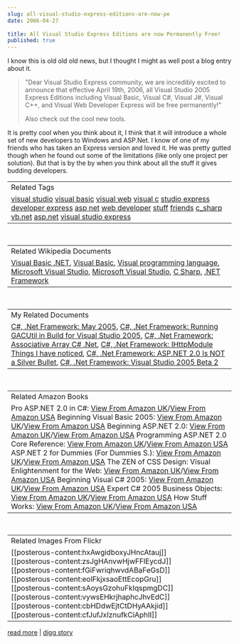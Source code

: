 ```yaml
---
slug: all-visual-studio-express-editions-are-now-pe
date: 2006-04-27
 
title: All Visual Studio Express Editions are now Permanently Free!
published: true
---
```

I know this is old old old news, but I thought I might as well post a blog entry about it.<br /><blockquote class="posterous_medium_quote">"Dear Visual Studio Express community, we are incredibly excited to announce that effective April 19th, 2006, all Visual Studio 2005 Express Editions including Visual Basic, Visual C#, Visual J#, Visual C++, and Visual Web Developer Express will be free permanently!"<p />Also check out the cool new tools.</blockquote><p />It is pretty cool when you think about it, I think that it will introduce a whole set of new developers to Windows and ASP.Net.  I know of one of my friends who has taken an Express version and loved it.  He was pretty gutted though when he found out some of the limitations (like only one project per solution).  But that is by the by when you think about all the stuff it gives budding developers.<p /><table class="TechnoratiHead TagHeader">
<tr><td>Related Tags</td></tr>
<tr class="Technorati"><td>
<a href="http://www.kinlan.co.uk/tag/visual%20studio" class="Tag" rel="tag">visual studio</a> <a href="http://www.kinlan.co.uk/tag/visual%20basic" class="Tag" rel="tag">visual basic</a> <a href="http://www.kinlan.co.uk/tag/visual%20web" class="Tag" rel="tag">visual web</a> <a href="http://www.kinlan.co.uk/tag/visual%20c" class="Tag" rel="tag">visual c</a> <a href="http://www.kinlan.co.uk/tag/studio%20express" class="Tag" rel="tag">studio express</a> <a href="http://www.kinlan.co.uk/tag/developer%20express" class="Tag" rel="tag">developer express</a> <a href="http://www.kinlan.co.uk/tag/asp%20net" class="Tag" rel="tag">asp net</a> <a href="http://www.kinlan.co.uk/tag/web%20developer" class="Tag" rel="tag">web developer</a> <a href="http://www.kinlan.co.uk/tag/stuff" class="Tag" rel="tag">stuff</a> <a href="http://www.kinlan.co.uk/tag/friends" class="Tag" rel="tag">friends</a> <a href="http://www.kinlan.co.uk/tag/c_sharp" class="Tag" rel="tag">c_sharp</a> <a href="http://www.kinlan.co.uk/tag/vb.net" class="Tag" rel="tag">vb.net</a> <a href="http://www.kinlan.co.uk/tag/asp.net" class="Tag" rel="tag">asp.net</a> <a href="http://www.kinlan.co.uk/tag/visual%20studio%20express" class="Tag" rel="tag">visual studio express</a>
</td></tr>
</table><br /><table class="TechnoratiHead TagHeader">
<tr><td>Related Wikipedia Documents</td></tr>
<tr class="Technorati"><td>
<a href="http://en.wikipedia.org/wiki/Visual_Basic_.NET" class="Tag" rel="tag">Visual Basic .NET</a>, <a href="http://en.wikipedia.org/wiki/Visual_Basic" class="Tag" rel="tag">Visual Basic</a>, <a href="http://en.wikipedia.org/wiki/Visual_programming_language" class="Tag" rel="tag">Visual programming language</a>, <a href="http://en.wikipedia.org/wiki/Microsoft_Visual_Studio" class="Tag" rel="tag">Microsoft Visual Studio</a>, <a href="http://en.wikipedia.org/wiki/Visual_Studio" class="Tag" rel="tag">Microsoft Visual Studio</a>, <a href="http://en.wikipedia.org/wiki/C_Sharp_programming_language" class="Tag" rel="tag">C Sharp</a>, <a href="http://en.wikipedia.org/wiki/Microsoft_.NET#.NET_languages" class="Tag" rel="tag">.NET Framework</a>
</td></tr>
</table><br /><table class="TechnoratiHead TagHeader">
<tr><td>My Related Documents</td></tr>
<tr class="Technorati"><td>
<a href="http://www.kinlan.co.uk/archive/2005_05_01_dotnet-and-stuff_archive.html" class="Tag" rel="tag">C#, .Net Framework: May 2005</a>, <a href="http://www.kinlan.co.uk/2005/05/running-gacutil-in-build-for-visual.html" class="Tag" rel="tag">C#, .Net Framework: Running GACUtil in Build for Visual Studio 2005</a>, <a href="http://www.kinlan.co.uk/2006/04/associative-array-c-net.html" class="Tag" rel="tag">C#, .Net Framework: Associative Array C# .Net</a>, <a href="http://www.kinlan.co.uk/2005/05/ihttpmodule-things-i-have-noticed.html" class="Tag" rel="tag">C#, .Net Framework: IHttpModule Things I have noticed</a>, <a href="http://www.kinlan.co.uk/2006/04/aspnet-20-is-not-silver-bullet.html" class="Tag" rel="tag">C#, .Net Framework: ASP.NET 2.0 Is NOT a Silver Bullet</a>, <a href="http://www.kinlan.co.uk/2005/04/visual-studio-2005-beta-2.html" class="Tag" rel="tag">C#, .Net Framework: Visual Studio 2005 Beta 2</a>
</td></tr>
</table><br /><table class="TechnoratiHead TagHeader">
<tr><td>Related Amazon Books</td></tr>
<tr class="Technorati"><td>Pro ASP.NET 2.0 in C#: <a href="http://www.amazon.co.uk/exec/obidos/redirect?tag=cnetfra-21&amp;link_code=xm2&amp;camp=2025&amp;creative=165953&amp;path=http://www.amazon.co.uk/gp/redirect.html%253fASIN=1590594967%2526tag=cnetfra-21%2526lcode=xm2%2526cID=2025%2526ccmID=165953%2526location=/o/ASIN/1590594967%25253FSubscriptionId=0CM2PVF6VAHJQKW5G782" class="Tag" rel="tag">View From Amazon UK</a>/<a href="http://www.amazon.com/exec/obidos/redirect?tag=cnetfra-20&amp;link_code=xm2&amp;camp=2025&amp;creative=165953&amp;path=http://www.amazon.com/gp/redirect.html%253fASIN=1590594967%2526tag=cnetfra-20%2526lcode=xm2%2526cID=2025%2526ccmID=165953%2526location=/o/ASIN/1590594967%25253FSubscriptionId=0CM2PVF6VAHJQKW5G782" class="Tag" rel="tag">View From Amazon USA</a> Beginning Visual Basic 2005: <a href="http://www.amazon.co.uk/exec/obidos/redirect?tag=cnetfra-21&amp;link_code=xm2&amp;camp=2025&amp;creative=165953&amp;path=http://www.amazon.co.uk/gp/redirect.html%253fASIN=0764574019%2526tag=cnetfra-21%2526lcode=xm2%2526cID=2025%2526ccmID=165953%2526location=/o/ASIN/0764574019%25253FSubscriptionId=0CM2PVF6VAHJQKW5G782" class="Tag" rel="tag">View From Amazon UK</a>/<a href="http://www.amazon.com/exec/obidos/redirect?tag=cnetfra-20&amp;link_code=xm2&amp;camp=2025&amp;creative=165953&amp;path=http://www.amazon.com/gp/redirect.html%253fASIN=0764574019%2526tag=cnetfra-20%2526lcode=xm2%2526cID=2025%2526ccmID=165953%2526location=/o/ASIN/0764574019%25253FSubscriptionId=0CM2PVF6VAHJQKW5G782" class="Tag" rel="tag">View From Amazon USA</a> Beginning ASP.NET 2.0: <a href="http://www.amazon.co.uk/exec/obidos/redirect?tag=cnetfra-21&amp;link_code=xm2&amp;camp=2025&amp;creative=165953&amp;path=http://www.amazon.co.uk/gp/redirect.html%253fASIN=0764588508%2526tag=cnetfra-21%2526lcode=xm2%2526cID=2025%2526ccmID=165953%2526location=/o/ASIN/0764588508%25253FSubscriptionId=0CM2PVF6VAHJQKW5G782" class="Tag" rel="tag">View From Amazon UK</a>/<a href="http://www.amazon.com/exec/obidos/redirect?tag=cnetfra-20&amp;link_code=xm2&amp;camp=2025&amp;creative=165953&amp;path=http://www.amazon.com/gp/redirect.html%253fASIN=0764588508%2526tag=cnetfra-20%2526lcode=xm2%2526cID=2025%2526ccmID=165953%2526location=/o/ASIN/0764588508%25253FSubscriptionId=0CM2PVF6VAHJQKW5G782" class="Tag" rel="tag">View From Amazon USA</a> Programming ASP.NET 2.0 Core Reference: <a href="http://www.amazon.co.uk/exec/obidos/redirect?tag=cnetfra-21&amp;link_code=xm2&amp;camp=2025&amp;creative=165953&amp;path=http://www.amazon.co.uk/gp/redirect.html%253fASIN=0735621764%2526tag=cnetfra-21%2526lcode=xm2%2526cID=2025%2526ccmID=165953%2526location=/o/ASIN/0735621764%25253FSubscriptionId=0CM2PVF6VAHJQKW5G782" class="Tag" rel="tag">View From Amazon UK</a>/<a href="http://www.amazon.com/exec/obidos/redirect?tag=cnetfra-20&amp;link_code=xm2&amp;camp=2025&amp;creative=165953&amp;path=http://www.amazon.com/gp/redirect.html%253fASIN=0735621764%2526tag=cnetfra-20%2526lcode=xm2%2526cID=2025%2526ccmID=165953%2526location=/o/ASIN/0735621764%25253FSubscriptionId=0CM2PVF6VAHJQKW5G782" class="Tag" rel="tag">View From Amazon USA</a> ASP.NET 2 for Dummies (For Dummies S.): <a href="http://www.amazon.co.uk/exec/obidos/redirect?tag=cnetfra-21&amp;link_code=xm2&amp;camp=2025&amp;creative=165953&amp;path=http://www.amazon.co.uk/gp/redirect.html%253fASIN=076457907X%2526tag=cnetfra-21%2526lcode=xm2%2526cID=2025%2526ccmID=165953%2526location=/o/ASIN/076457907X%25253FSubscriptionId=0CM2PVF6VAHJQKW5G782" class="Tag" rel="tag">View From Amazon UK</a>/<a href="http://www.amazon.com/exec/obidos/redirect?tag=cnetfra-20&amp;link_code=xm2&amp;camp=2025&amp;creative=165953&amp;path=http://www.amazon.com/gp/redirect.html%253fASIN=076457907X%2526tag=cnetfra-20%2526lcode=xm2%2526cID=2025%2526ccmID=165953%2526location=/o/ASIN/076457907X%25253FSubscriptionId=0CM2PVF6VAHJQKW5G782" class="Tag" rel="tag">View From Amazon USA</a> The ZEN of CSS Design: Visual Enlightenment for the Web: <a href="http://www.amazon.co.uk/exec/obidos/redirect?tag=cnetfra-21&amp;link_code=xm2&amp;camp=2025&amp;creative=165953&amp;path=http://www.amazon.co.uk/gp/redirect.html%253fASIN=0321303474%2526tag=cnetfra-21%2526lcode=xm2%2526cID=2025%2526ccmID=165953%2526location=/o/ASIN/0321303474%25253FSubscriptionId=0CM2PVF6VAHJQKW5G782" class="Tag" rel="tag">View From Amazon UK</a>/<a href="http://www.amazon.com/exec/obidos/redirect?tag=cnetfra-20&amp;link_code=xm2&amp;camp=2025&amp;creative=165953&amp;path=http://www.amazon.com/gp/redirect.html%253fASIN=0321303474%2526tag=cnetfra-20%2526lcode=xm2%2526cID=2025%2526ccmID=165953%2526location=/o/ASIN/0321303474%25253FSubscriptionId=0CM2PVF6VAHJQKW5G782" class="Tag" rel="tag">View From Amazon USA</a> Beginning Visual C# 2005: <a href="http://www.amazon.co.uk/exec/obidos/redirect?tag=cnetfra-21&amp;link_code=xm2&amp;camp=2025&amp;creative=165953&amp;path=http://www.amazon.co.uk/gp/redirect.html%253fASIN=0764578472%2526tag=cnetfra-21%2526lcode=xm2%2526cID=2025%2526ccmID=165953%2526location=/o/ASIN/0764578472%25253FSubscriptionId=0CM2PVF6VAHJQKW5G782" class="Tag" rel="tag">View From Amazon UK</a>/<a href="http://www.amazon.com/exec/obidos/redirect?tag=cnetfra-20&amp;link_code=xm2&amp;camp=2025&amp;creative=165953&amp;path=http://www.amazon.com/gp/redirect.html%253fASIN=0764578472%2526tag=cnetfra-20%2526lcode=xm2%2526cID=2025%2526ccmID=165953%2526location=/o/ASIN/0764578472%25253FSubscriptionId=0CM2PVF6VAHJQKW5G782" class="Tag" rel="tag">View From Amazon USA</a> Expert C# 2005 Business Objects: <a href="http://www.amazon.co.uk/exec/obidos/redirect?tag=cnetfra-21&amp;link_code=xm2&amp;camp=2025&amp;creative=165953&amp;path=http://www.amazon.co.uk/gp/redirect.html%253fASIN=1590596323%2526tag=cnetfra-21%2526lcode=xm2%2526cID=2025%2526ccmID=165953%2526location=/o/ASIN/1590596323%25253FSubscriptionId=0CM2PVF6VAHJQKW5G782" class="Tag" rel="tag">View From Amazon UK</a>/<a href="http://www.amazon.com/exec/obidos/redirect?tag=cnetfra-20&amp;link_code=xm2&amp;camp=2025&amp;creative=165953&amp;path=http://www.amazon.com/gp/redirect.html%253fASIN=1590596323%2526tag=cnetfra-20%2526lcode=xm2%2526cID=2025%2526ccmID=165953%2526location=/o/ASIN/1590596323%25253FSubscriptionId=0CM2PVF6VAHJQKW5G782" class="Tag" rel="tag">View From Amazon USA</a> How Stuff Works: <a href="http://www.amazon.co.uk/exec/obidos/redirect?tag=cnetfra-21&amp;link_code=xm2&amp;camp=2025&amp;creative=165953&amp;path=http://www.amazon.co.uk/gp/redirect.html%253fASIN=0764565184%2526tag=cnetfra-21%2526lcode=xm2%2526cID=2025%2526ccmID=165953%2526location=/o/ASIN/0764565184%25253FSubscriptionId=0CM2PVF6VAHJQKW5G782" class="Tag" rel="tag">View From Amazon UK</a>/<a href="http://www.amazon.com/exec/obidos/redirect?tag=cnetfra-20&amp;link_code=xm2&amp;camp=2025&amp;creative=165953&amp;path=http://www.amazon.com/gp/redirect.html%253fASIN=0764565184%2526tag=cnetfra-20%2526lcode=xm2%2526cID=2025%2526ccmID=165953%2526location=/o/ASIN/0764565184%25253FSubscriptionId=0CM2PVF6VAHJQKW5G782" class="Tag" rel="tag">View From Amazon USA</a>
</td></tr>
</table><br /><table class="TechnoratiHead TagHeader">
<tr><td>Related Images From Flickr</td></tr>
<tr class="Technorati"><td>
<span style="float: left;">[[posterous-content:hxAwgidboxyJHncAtauj]]</span><span style="float: left;">[[posterous-content:zsJgHAnvwHjwFFlEycdJ]]</span><span style="float: left;">[[posterous-content:fGiFwriqhwvdABaFeGsD]]</span><span style="float: left;">[[posterous-content:eolFkjxsaoEttEcopGru]]</span><span style="float: left;">[[posterous-content:sAoysGzohuFkIqspmgDC]]</span><span style="float: left;">[[posterous-content:vywsEHkrjhaphcJhvEdC]]</span><span style="float: left;">[[posterous-content:cbHDdwEjtCtDHyAAkjid]]</span><span style="float: left;">[[posterous-content:cfJufJxIznufkCiAphlI]]</span>
</td></tr>
</table><p /><a href="http://blogs.msdn.com/danielfe/archive/2006/04/19/579109.aspx">read more</a> | <a href="http://digg.com/software/All_Visual_Studio_Express_Editions_are_now_Permanently_Free_">digg story</a>

